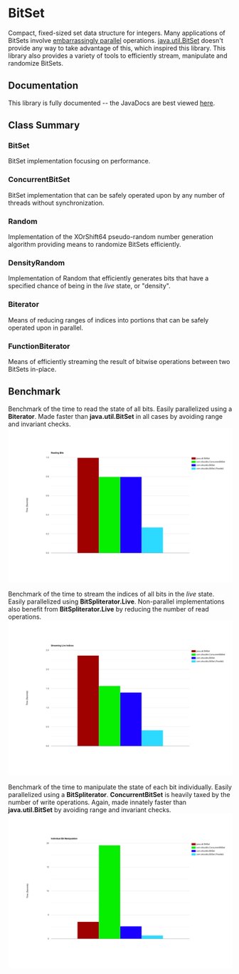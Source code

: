 # BitSet
Compact, fixed-sized set data structure for integers. Many applications of BitSets involve [embarrassingly parallel](https://www.wikipedia.org/wiki/Embarrassingly_parallel) operations. [java.util.BitSet](https://docs.oracle.com/javase/10/docs/api/java/util/BitSet.html) doesn't provide any way to take advantage of this, which inspired this library. This library also provides a variety of tools to efficiently stream, manipulate and randomize BitSets.

## Documentation
This library is fully documented -- the JavaDocs are best viewed [here](https://ashouldis.github.io/BitSet/).

## Class Summary

### BitSet
BitSet implementation focusing on performance.

### ConcurrentBitSet
BitSet implementation that can be safely operated upon by any number of threads without synchronization.

### Random
Implementation of the XOrShift64 pseudo-random number generation algorithm providing means to randomize BitSets efficiently.

### DensityRandom
Implementation of Random that efficiently generates bits that have a specified chance of being in the *live* state, or "density".

### Biterator
Means of reducing ranges of indices into portions that can be safely operated upon in parallel.

### FunctionBiterator
Means of efficiently streaming the result of bitwise operations between two BitSets in-place.

## Benchmark
Benchmark of the time to read the state of all bits. Easily parallelized using a **Biterator**. Made faster than **java.util.BitSet** in all cases by avoiding range and invariant checks.  
![Reading](https://github.com/ashouldis/BitSet/blob/master/benchmark/benchmark_read.png "\Benchmark_Read")  

Benchmark of the time to stream the indices of all bits in the *live* state. Easily parallelized using **BitSpliterator.Live**. Non-parallel implementations also benefit from **BitSpliterator.Live** by reducing the number of read operations.  
![Streaming](https://github.com/ashouldis/BitSet/blob/master/benchmark/benchmark_stream.png "\Benchmark_Stream")  

Benchmark of the time to manipulate the state of each bit individually. Easily parallelized using a **BitSpliterator**. **ConcurrentBitSet** is heavily taxed by the number of write operations. Again, made innately faster than **java.util.BitSet** by avoiding range and invariant checks.  
![Manipulating](https://github.com/ashouldis/BitSet/blob/master/benchmark/benchmark_bit.png "\Benchmark_Bit")  